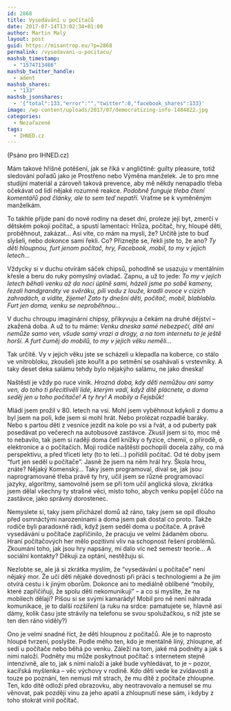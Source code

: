 ```yaml
---
id: 2868
title: Vysedávání u počítačů
date: 2017-07-14T13:02:34+01:00
author: Martin Malý
layout: post
guid: https://misantrop.eu/?p=2868
permalink: /vysedavani-u-pocitacu/
mashsb_timestamp:
  - "1574713486"
mashsb_twitter_handle:
  - adent
mashsb_shares:
  - "133"
mashsb_jsonshares:
  - '{"total":133,"error":"","twitter":0,"facebook_shares":133}'
image: /wp-content/uploads/2017/07/democratizing-info-1484822.jpg
categories:
  - Nezařazené
tags:
  - IHNED.cz
---
```

(Psáno pro IHNED.cz)

Mám takové hříšné potěšení, jak se říká v angličtině: guilty pleasure, totiž sledování pořadů jako je Prostřeno nebo Výměna manželek. Je to pro mne studijní materiál a zároveň taková prevence, aby mě někdy nenapadlo třeba očekávat od lidí nějaké rozumné reakce. _Podobně funguje třeba čtení komentářů pod články, ale to sem teď nepatří._ Vraťme se k vyměněným manželkám.

To takhle přijde paní do nové rodiny na deset dní, proleze její byt, zmerčí v dětském pokoji počítač, a spustí lamentaci: Hrůza, počítač, hry, hloupé děti, proběhnout, zakázat… Asi víte, co mám na mysli, že? Určitě jste to buď slyšeli, nebo dokonce sami řekli. Co? Přiznejte se, řekli jste to, že ano? _Ty děti hloupnou, furt jenom počítač, hry, Facebook, mobil, to my v jejich letech…_

Vždycky si v duchu otvírám sáček chipsů, pohodlně se usazuju v mentálním křesle a beru do ruky pomyslný ovladač. Zapnu, a už to jede: _To my v jejich letech běhali venku až do noci úplně sami, házeli jsme po sobě kameny, řezali handgranáty ve svěráku, pili vodu z louže, kradli ovoce v cizích zahradách, a vidíte, žijeme! Zato ty dnešní děti, počítač, mobil, blablabla. Furt jen doma, venku se neproběhnou…_

V duchu chroupu imaginární chipsy, přikyvuju a čekám na druhé dějství &#8211; zkažená doba. A už to tu máme: _Venku dneska samé nebezpečí, dítě ani nemůže samo ven, všude samý vrazi a drogy, a na tom internetu to je ještě horší. A furt čuměj do mobilů, to my v jejich věku neměli…_

Tak určitě. Vy v jejich věku jste se scházeli u klepadla na koberce, co stálo ve vnitrobloku, zkoušeli jste kouřit a po setmění se osahávali s vrstevníky. A taky deset deka salámu tehdy bylo nějakýho salámu, ne jako dneska!

Naštěstí je vždy po ruce viník. _Hrozná doba, kdy děti nemůžou ani samy ven, do toho ti přecitlivělí lidé, kterým vadí, když dítě plácnete, a doma seděj jen u toho počítače! A ty hry! A mobily a Fejsbůk!_

Mládí jsem prožil v 80. letech na vsi. Mohl jsem vyběhnout kdykoli z domu a byl jsem na poli, kde jsem si mohl hrát. Nebo prolézat rozpadlé baráky. Nebo s partou dětí z vesnice jezdit na kole po vsi a řvát, a od puberty pak posedávat po večerech na autobusové zastávce. Zkusil jsem si to, moc mě to nebavilo, tak jsem si raději doma četl knížky o fyzice, chemii, o přírodě, o elektronice a o počítačích. Moji rodiče naštěstí pochopili docela záhy, co má perspektivu, a před třiceti lety (to to letí…) pořídili počítač. Od té doby jsem “furt jen seděl u počítače”. Jasně že jsem na něm hrál hry. Škola hrou, znáte? Nějaký Komenský… Taky jsem programoval, díval se, jak jsou naprogramované třeba právě ty hry, učil jsem se různé programovací jazyky, algoritmy, samovolně jsem se při tom učil anglická slova, zkrátka jsem dělal všechny ty strašné věci, místo toho, abych venku popíjel čůčo na zastávce, jako správný dorostenec.

Nemyslete si, taky jsem přicházel domů až ráno, taky jsem se opil dlouho před osmnáctými narozeninami a doma jsem pak dostal co proto. Takže rodiče byli paradoxně rádi, když jsem seděl doma u počítače. A právě vysedávání u počítače zapříčinilo, že pracuju ve velmi žádaném oboru. Hraní počítačových her mělo pozitivní vliv na schopnost řešení problémů. Zkoumání toho, jak jsou hry napsány, mi dalo víc než semestr teorie… A sociální kontakty? Děkuji za optání, nestěžuju si.

Nezlobte se, ale já si zkrátka myslím, že “vysedávání u počítače” není nějaký mor. Že učí děti nějaké dovednosti při práci s technologiemi a že jim otvírá cestu i k jiným oborům. Dokonce ani to mediálně oblíbené “mobily, které zapřičiňují, že spolu děti nekomunikují” &#8211; a co si myslíte, že na mobilech dělají? Píšou si se svými kamarády! Mobil pro ně není náhrada komunikace, je to další rozšíření (a ruku na srdce: pamatujete se, hlavně asi dámy, kolik času jste strávily na telefonu se svou spolužačkou, s níž jste se ten den ráno viděly?)

Ono je velmi snadné říct, že děti hloupnou z počítačů. Ale je to naprosto hloupé tvrzení, poslyšte. Podle mého ten, kdo je mentálně líný, zhloupne, ať sedí u počítače nebo běhá po venku. Záleží na tom, jaké má podněty a jak s nimi naloží. Podněty mu může poskytnout počítač s internetem stejně intenzivně, ale to, jak s nimi naloží a jaké bude vyhledávat, to je &#8211; pozor, kacířská myšlenka &#8211; věc výchovy v rodině. Kdo děti vede ke zvídavosti a touze po poznání, ten nemusí mít strach, že mu dítě z počítače zhloupne. Ten, kdo dítě odloží před obrazovku, aby neotravovalo a nemusel se mu věnovat, pak později vinu za jeho apatii a zhloupnutí nese sám, i kdyby z toho stokrát vinil počítač.